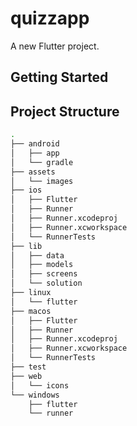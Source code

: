 # quizzapp

A new Flutter project.

## Getting Started


## Project Structure 
```bash
.
├── android
│   ├── app
│   └── gradle
├── assets
│   └── images
├── ios
│   ├── Flutter
│   ├── Runner
│   ├── Runner.xcodeproj
│   ├── Runner.xcworkspace
│   └── RunnerTests
├── lib
│   ├── data
│   ├── models
│   ├── screens
│   └── solution
├── linux
│   └── flutter
├── macos
│   ├── Flutter
│   ├── Runner
│   ├── Runner.xcodeproj
│   ├── Runner.xcworkspace
│   └── RunnerTests
├── test
├── web
│   └── icons
└── windows
    ├── flutter
    └── runner
```
 
